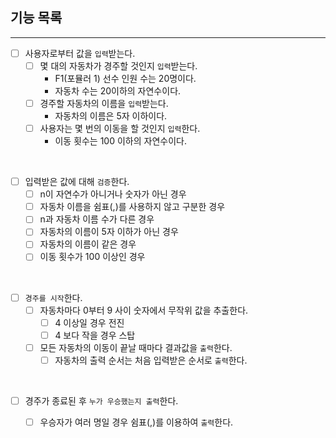 ## 기능 목록
___
- [ ] 사용자로부터 값을 `입력`받는다.
  - [ ] 몇 대의 자동차가 경주할 것인지 `입력`받는다. 
    - F1(포뮬러 1) 선수 인원 수는 20명이다.
    - 자동차 수는 20이하의 자연수이다.
  - [ ] 경주할 자동차의 이름을 `입력`받는다.
    - 자동차의 이름은 5자 이하이다.
  - [ ] 사용자는 몇 번의 이동을 할 것인지 `입력`한다.
    - 이동 횟수는 100 이하의 자연수이다.
  
<br/>

- [ ] 입력받은 값에 대해 `검증`한다.
  - [ ] n이 자연수가 아니거나 숫자가 아닌 경우
  - [ ] 자동차 이름을 쉼표(,)를 사용하지 않고 구분한 경우
  - [ ] n과 자동차 이름 수가 다른 경우
  - [ ] 자동차의 이름이 5자 이하가 아닌 경우
  - [ ] 자동차의 이름이 같은 경우
  - [ ] 이동 횟수가 100 이상인 경우

<br/>

- [ ] `경주를 시작`한다.
  - [ ] 자동차마다 0부터 9 사이 숫자에서 무작위 값을 추출한다.
    - [ ] 4 이상일 경우 전진
    - [ ] 4 보다 작을 경우 스탑
  - [ ] 모든 자동차의 이동이 끝날 때마다 결과값을 `출력`한다.
    - [ ] 자동차의 출력 순서는 처음 입력받은 순서로 `출력`한다.  

<br/>

- [ ] 경주가 종료된 후 `누가 우승했는지 출력`한다.
  - [ ] 우승자가 여러 명일 경우 쉼표(,)를 이용하여 `출력`한다. 

